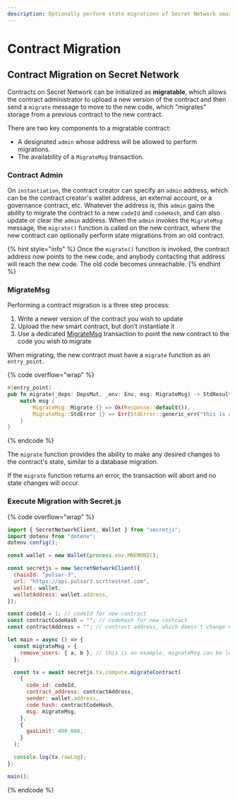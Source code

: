 ```yaml
---
description: Optionally perform state migrations of Secret Network smart contracts
---
```


# Contract Migration

## Contract Migration on Secret Network

Contracts on Secret Network can be initialized as **migratable**, which allows the contract administrator to upload a new version of the contract and then send a `migrate` message to move to the new code, which "migrates" storage from a previous contract to the new contract.&#x20;

There are two key components to a migratable contract:

* A designated `admin` whose address will be allowed to perform migrations.
* The availability of a `MigrateMsg` transaction.

### Contract Admin

On `instantiation`, the contract creator can specify an `admin` address, which can be the contract creator's wallet address, an external account, or a governance contract, etc. Whatever the address is, this `admin` gains the ability to migrate the contract to a new `codeId` and `codeHash`, and can also update or clear the `admin` address. When the `admin` invokes the `MigrateMsg` message, the `migrate()` function is called on the new contract, where the new contract can optionally perform state migrations from an old contract.&#x20;

{% hint style="info" %}
Once the `migrate()` function is invoked, the contract address now points to the new code, and anybody contacting that address will reach the new code. The old code becomes unreachable.&#x20;
{% endhint %}

### MigrateMsg

Performing a contract migration is a three step process:

1. Write a newer version of the contract you wish to update
2. Upload the new smart contract, but don’t instantiate it
3. Use a dedicated [MigrateMsg](https://github.com/scrtlabs/SecretNetwork/blob/139a0eb18/cosmwasm/contracts/v1/compute-tests/migration/contract-v2/src/contract.rs#L37-L43) transaction to point the new contract to the code you wish to migrate

When migrating, the new contract must have a `migrate` function as an `entry_point.`

{% code overflow="wrap" %}
```rust
#[entry_point]
pub fn migrate(_deps: DepsMut, _env: Env, msg: MigrateMsg) -> StdResult<Response> {
    match msg {
        MigrateMsg::Migrate {} => Ok(Response::default()),
        MigrateMsg::StdError {} => Err(StdError::generic_err("this is an std error")),
    }
}
```
{% endcode %}

The `migrate` function provides the ability to make any desired changes to the contract's state, similar to a database migration.

If the `migrate` function returns an error, the transaction will abort and no state changes will occur.&#x20;

### Execute Migration with Secret.js

{% code overflow="wrap" %}
```javascript
import { SecretNetworkClient, Wallet } from "secretjs";
import dotenv from "dotenv";
dotenv.config();

const wallet = new Wallet(process.env.MNEMONIC);

const secretjs = new SecretNetworkClient({
  chainId: "pulsar-3",
  url: "https://api.pulsar3.scrttestnet.com",
  wallet: wallet,
  walletAddress: wallet.address,
});

const codeId = 1; // codeId for new contract
const contractCodeHash = ""; // codeHash for new contract
const contractAddress = ""; // contract address, which doesn't change upon migration

let main = async () => {
  const migrateMsg = {
    remove_users: { a, b }, // this is an example. migrateMsg can be left empty if contract storage is unchanged during migration
  };

  const tx = await secretjs.tx.compute.migrateContract(
    {
      code_id: codeId,
      contract_address: contractAddress,
      sender: wallet.address,
      code_hash: contractCodeHash,
      msg: migrateMsg,
    },
    {
      gasLimit: 400_000,
    }
  );

  console.log(tx.rawLog);
};

main();
```
{% endcode %}
